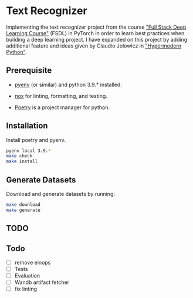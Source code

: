 # Text Recognizer
Implementing the text recognizer project from the course ["Full Stack Deep Learning Course"](https://fullstackdeeplearning.com/march2019) (FSDL) in PyTorch in order to learn best practices when building a deep learning project. I have expanded on this project by adding additional feature and ideas given by Claudio Jolowicz in ["Hypermodern Python"](https://cjolowicz.github.io/posts/hypermodern-python-01-setup/).

## Prerequisite

- [pyenv](https://github.com/pyenv/pyenv) (or similar) and python 3.9.\* installed.

- [nox](https://nox.thea.codes/en/stable/index.html) for linting, formatting, and testing.

- [Poetry](https://python-poetry.org/) is a project manager for python.

## Installation

Install poetry and pyenv.

```sh
pyenv local 3.9.*
make check
make install
```

## Generate Datasets

Download and generate datasets by running:

```sh
make download
make generate
```


## TODO

## Todo
- [ ] remove einops
- [ ] Tests
- [ ] Evaluation
- [ ] Wandb artifact fetcher
- [ ] fix linting
